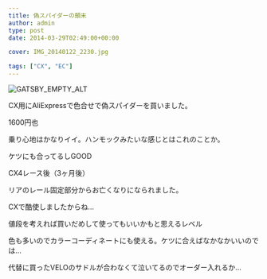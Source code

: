 ```yaml
---
title: 偽スパイダーの顛末
author: admin
type: post
date: 2014-03-29T02:49:00+00:00

cover: IMG_20140122_2230.jpg

tags: ["CX", "EC"]
---
```


![GATSBY_EMPTY_ALT](IMG_20140122_223026.jpg)

CX用にAliExpressで色合せで偽スパイダーを買いました。

1600円也

乗り心地はかなりイイ。ハンモックみたいな感じとはこれのことか。

ケツにも合ってるしGOOD

CX4レース後（3ヶ月後）

リアのレール固定部分からお亡くなりになられました。

CXで酷使しましたからね…

値段を考えれば買いだめして使ってもいいかもと思えるレベル

色も多いのでカラーコーディネートにも使える。ケツに合えばなかなかいいのでは…

代替に買ったVELOのサドルが合わなくて泣いてるのでオーダー入れるか…
